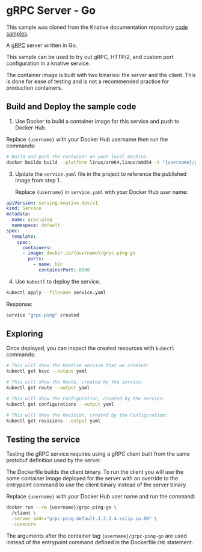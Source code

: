 # gRPC Server - Go

This sample was cloned from the Knative documentation repository [code samples](https://github.com/knative/docs/tree/main/code-samples/serving/grpc-ping-go).

A [gRPC](https://grpc.io) server written in Go.

This sample can be used to try out gRPC, HTTP/2, and custom port configuration
in a knative service.

The container image is built with two binaries: the server and the client.
This is done for ease of testing and is not a recommended practice
for production containers.

## Build and Deploy the sample code

1. Use Docker to build a container image for this service and push to Docker Hub.

  Replace `{username}` with your Docker Hub username then run the commands:

  ```bash
  # Build and push the container on your local machine.
  docker buildx build --platform linux/arm64,linux/amd64 -t "{username}/grpc-ping-go" --push .
  ```

3. Update the `service.yaml` file in the project to reference the published image from step 1.

   Replace `{username}` in `service.yaml` with your Docker Hub user name:


  ```yaml
  apiVersion: serving.knative.dev/v1
  kind: Service
  metadata:
    name: grpc-ping
    namespace: default
  spec:
    template:
      spec:
        containers:
        - image: docker.io/{username}/grpc-ping-go
          ports:
            - name: h2c
              containerPort: 8080
  ```

4. Use `kubectl` to deploy the service.

  ```bash
  kubectl apply --filename service.yaml
  ```

  Response:

  ```bash
  service "grpc-ping" created
  ```

## Exploring

Once deployed, you can inspect the created resources with `kubectl` commands:

```bash
# This will show the Knative service that we created:
kubectl get ksvc --output yaml

# This will show the Route, created by the service:
kubectl get route --output yaml

# This will show the Configuration, created by the service:
kubectl get configurations --output yaml

# This will show the Revision, created by the Configuration:
kubectl get revisions --output yaml
```

## Testing the service

Testing the gRPC service requires using a gRPC client built from the same
protobuf definition used by the server.

The Dockerfile builds the client binary. To run the client you will use the
same container image deployed for the server with an override to the
entrypoint command to use the client binary instead of the server binary.

Replace `{username}` with your Docker Hub user name and run the command:

```bash
docker run --rm {username}/grpc-ping-go \
  /client \
  -server_addr="grpc-ping.default.1.2.3.4.sslip.io:80" \
  -insecure
```

The arguments after the container tag `{username}/grpc-ping-go` are used
instead of the entrypoint command defined in the Dockerfile `CMD` statement.
